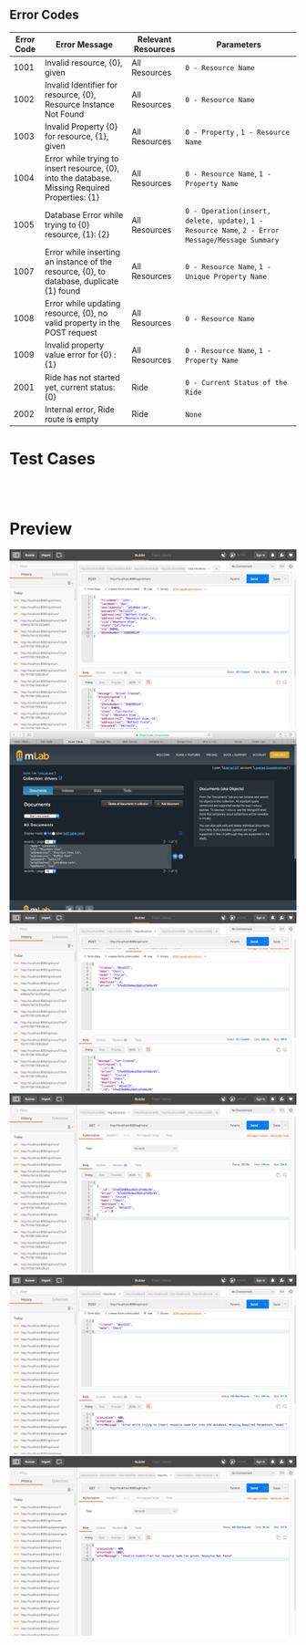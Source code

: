 ## Error Codes

Error Code  | Error Message   | Relevant Resources  | Parameters
----------- | ----------|------------ |-----
1001 | Invalid resource, {0}, given  | All Resources  | `0 - Resource Name`
1002 | Invalid Identifier for resource, {0}, Resource Instance Not Found | All Resources | `0 - Resource Name`
1003 | Invalid Property {0} for resource, {1},  given | All Resources | `0 - Property` , `1 - Resource Name` 
1004 | Error while trying to insert resource, {0}, into the database. Missing Required Properties: {1} | All Resources | `0 - Resource Name`, `1 - Property Name`
1005 | Database Error while trying to {0} resource, {1}: {2} | All Resources | `0 - Operation(insert, delete, update)`, `1 -  Resource Name`, `2 - Error Message/Message Summary `
1007 | Error while inserting an instance of the resource, {0}, to database, duplicate {1} found | All Resources | `0 - Resource Name`, `1 - Unique Property Name`
1008 | Error while updating resource, {0}, no valid property in the POST request | All Resources | `0 - Resource Name`
1009 | Invalid property value error for {0} : {1} | All Resources | `0 - Resource Name`, `1 - Property Name`
2001 | Ride has not started yet, current status: {0} | Ride | `0 - Current Status of the Ride`
2002 | Internal error, Ride route is empty | Ride |  `None`


# Test Cases
```



```

# Preview

![Image1](images/image1.png)
![Image2](images/image2.png)
![Image3](images/image3.png)
![Image4](images/image4.png)
![Image5](images/image5.png)
![Image6](images/image6.png)
